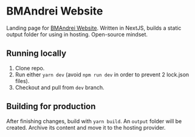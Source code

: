 # BMAndrei Website

Landing page for [BMAndrei Website](https://bmandrei.ro). Written in NextJS, builds a static output folder for using in hosting. Open-source mindset.

## Running locally

1. Clone repo.
2. Run either ```yarn dev``` (avoid ```npm run dev``` in order to prevent 2 lock.json files).
3. Checkout and pull from ```dev``` branch.

## Building for production

After finishing changes, build with ```yarn build```. An ```output``` folder will be created. Archive its content and move it to the hosting provider.


